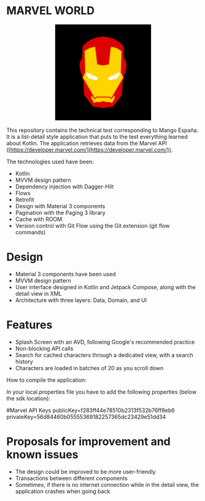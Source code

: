 # MARVEL WORLD

<p align="center">    
    <img alt="Marvel App Logo" src="app/src/main/ic_launcher-playstore.png" width=250px/>    
</p>

This repository contains the technical test corresponding to Mango España. It is a list-detail style application that puts to the test everything learned about Kotlin. The application retrieves data from the Marvel API ([https://developer.marvel.com/](https://developer.marvel.com/)).

The technologies used have been:

-   Kotlin
-   MVVM design pattern
-   Dependency injection with Dagger-Hilt
-   Flows
-   Retrofit
-   Design with Material 3 components
-   Pagination with the Paging 3 library
-   Cache with ROOM
-   Version control with Git Flow using the Git extension (git flow commands)

# Design

-   Material 3 components have been used
-   MVVM design pattern
-   User interface designed in Kotlin and Jetpack Compose, along with the detail view in XML
-   Architecture with three layers: Data, Domain, and UI

# Features

-   Splash Screen with an AVD, following Google's recommended practice
-  Non-blocking API calls
-   Search for cached characters through a dedicated view, with a search history
-   Characters are loaded in batches of 20 as you scroll down

How to compile the application:

In your local.properties file you have to add the following properties (below the sdk location):

#Marvel API Keys
publicKey=f283ff44e78510b2313f532b76ff8eb6 privateKey=56d84460b05555369182257365dc23429e51dd34

# Proposals for improvement and known issues

-   The design could be improved to be more user-friendly
-   Transactions between different components
-   Sometimes, if there is no internet connection while in the detail view, the application crashes when going back
